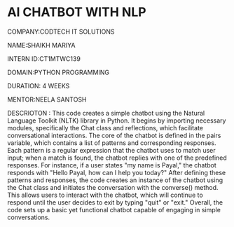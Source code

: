 # Al CHATBOT WITH NLP

COMPANY:CODTECH IT SOLUTIONS

NAME:SHAIKH MARIYA

INTERN ID:CT1MTWC139

DOMAIN:PYTHON PROGRAMMING

DURATION: 4 WEEKS

MENTOR:NEELA SANTOSH

DESCRIOTON : This code creates a simple chatbot using the Natural Language Toolkit (NLTK) library in Python. It begins by importing necessary modules, specifically the Chat class and reflections, which facilitate conversational interactions. The core of the chatbot is defined in the pairs variable, which contains a list of patterns and corresponding responses. Each pattern is a regular expression that the chatbot uses to match user input; when a match is found, the chatbot replies with one of the predefined responses. For instance, if a user states "my name is Payal," the chatbot responds with "Hello Payal, how can I help you today?" After defining these patterns and responses, the code creates an instance of the chatbot using the Chat class and initiates the conversation with the converse() method. This allows users to interact with the chatbot, which will continue to respond until the user decides to exit by typing "quit" or "exit." Overall, the code sets up a basic yet functional chatbot capable of engaging in simple conversations.

